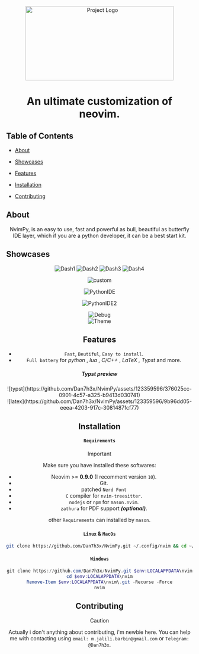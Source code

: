 <!-- Project Name -->
<div align="center">
  <img src="https://github.com/Dan7h3x/NvimPy/assets/123359596/b590bcdf-f6a1-4969-a8aa-bc66ef97003f" alt="Project Logo" width="400" height="200">
</div>

<!-- <style> -->
<!--   @keyframes myanimation { -->
<!--   from { -->
<!--     color: cyan; -->
<!--   } -->
<!--   to { -->
<!--     color: magenta; -->
<!--   } -->
<!-- } -->
<!-- h1 { -->
<!--   color: magenta; -->
<!--   animation: myanimation 2s infinite; -->
<!-- } -->
<!-- </style> -->
<!---->
<!-- <style> -->
<!---->
<!--   h2 { -->
<!--   color: cyan; -->
<!-- } -->
<!---->
<!-- </style> -->

<div align="center">
<h1>
An ultimate customization of neovim.
</h1>
</div>

<div align="center"><p>
    <a href="https://github.com/Dan7h3x/NvimPy/releases/latest">
    </a>
    <a href="https://github.com/Dan7h3x/NvimPy/stargazers">
    </a>
    <a href="https://github.com/Dan7h3x/NvimPy/issues">
    </a>
    <a href="https://github.com/Dan7h3x/NvimPy">
    </a>
</div>

## Table of Contents

- [About](#about)
- [Showcases](#showcases)
- [Features](#features)

- [Installation](#installation)

- [Contributing](#contributing)

## About

<div align ="center">
  <p>
NvimPy, is an easy to use, fast and powerful as bull, beautiful as butterfly IDE layer, which if you are a python developer, it can be a best start kit.
</p>
</div>

## Showcases

<div align="center">
  <p>
<img src="https://github.com/Dan7h3x/NvimPy/assets/123359596/49faad4a-132f-4076-a6da-9f5a2b88f7bf" alt="Dash1">

<img src="https://github.com/Dan7h3x/NvimPy/assets/123359596/7084bca6-d322-47cd-a98b-0d4617e3fe8a" alt="Dash2">

<img src="https://github.com/Dan7h3x/NvimPy/assets/123359596/424e73a8-1cec-4ff8-b8d1-b1bb3606bde1" alt="Dash3">

<img src="https://github.com/Dan7h3x/NvimPy/assets/123359596/d796b7f1-a37e-4f32-8cbc-4c95a76e3e81" alt="Dash4">
</p>
</div>

<div align="center">
<img src="https://github.com/Dan7h3x/NvimPy/assets/123359596/bb880ce6-7399-4a4d-a96f-32c2acbd9a2c" alt="custom">
</div>
<div align="center">
  <p>
<img src="https://github.com/Dan7h3x/NvimPy/assets/123359596/06886ce6-25dc-402a-ac4b-5cdb59778e07" alt="PythonIDE">
<div align="center">
<img src="https://github.com/Dan7h3x/NvimPy/assets/123359596/1557d6fb-390f-4ac8-a979-c47ceaaf8d5c" alt="PythonIDE2">
</p>
</div>
<div align="center">
<img src="https://github.com/Dan7h3x/NvimPy/assets/123359596/683bd983-8108-4c9d-8904-78b0e99dddc5" alt="Debug">
</div>

<div align="center">
<img src="https://github.com/Dan7h3x/NvimPy/assets/123359596/857a63e0-ce31-458b-a4ff-3044c140ad20" alt="Theme">
</div>

## Features

- `Fast`, `Beutiful`, `Easy to install`.
- `Full battery` for _python_ , _lua_ , _C/C++_ , _LaTeX , Typst_ and more.

##### Typst preview

<div align="center">
  ![typst](https://github.com/Dan7h3x/NvimPy/assets/123359596/376025cc-0901-4c57-a325-b9413d030741)
</div>

<div align="center">
![latex](https://github.com/Dan7h3x/NvimPy/assets/123359596/9b96dd05-eeea-4203-917c-3081487fcf77)
</div>

## Installation

#### `Requirements`

> [!IMPORTANT]
> Make sure you have installed these softwares:

- Neovim >= **0.9.0** (I recomment version `10`).
- Git.
- patched `Nerd Font`
- `C` compiler for `nvim-treesitter`.
- `nodejs` or `npm` for `mason.nvim`.
- `zathura` for PDF support **_(optional)_**.

other `Requirements` can installed by `mason`.

#### `Linux` & `MacOs`

```sh
git clone https://github.com/Dan7h3x/NvimPy.git ~/.config/nvim && cd ~/.config/nvim && rm -rf .git && nvim
```

#### `Windows`

```powershell
git clone https://github.com/Dan7h3x/NvimPy.git $env:LOCALAPPDATA\nvim
cd $env:LOCALAPPDATA\nvim
Remove-Item $env:LOCALAPPDATA\nvim\.git -Recurse -Force
nvim
```

## Contributing

> [!CAUTION]
> Actually i don't anything about contributing, i'm newbie here. You can help me with contacting using `email: m.jalili.barbin@gmail.com` or `Telegram: @Dan7h3x`.
